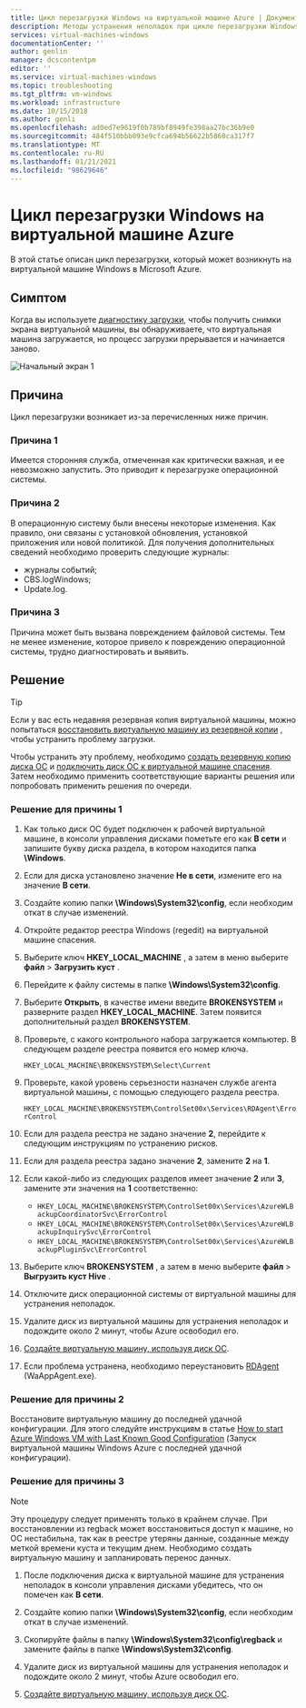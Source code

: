 ```yaml
---
title: Цикл перезагрузки Windows на виртуальной машине Azure | Документация Майкрософт
description: Методы устранения неполадок при цикле перезагрузки Windows | Документация Майкрософт
services: virtual-machines-windows
documentationCenter: ''
author: genlin
manager: dcscontentpm
editor: ''
ms.service: virtual-machines-windows
ms.topic: troubleshooting
ms.tgt_pltfrm: vm-windows
ms.workload: infrastructure
ms.date: 10/15/2018
ms.author: genli
ms.openlocfilehash: ad0ed7e9619f0b789bf8949fe398aa27bc36b9e0
ms.sourcegitcommit: 484f510bbb093e9cfca694b56622b5860ca317f7
ms.translationtype: MT
ms.contentlocale: ru-RU
ms.lasthandoff: 01/21/2021
ms.locfileid: "98629646"
---
```

# <a name="windows-reboot-loop-on-an-azure-vm"></a>Цикл перезагрузки Windows на виртуальной машине Azure
В этой статье описан цикл перезагрузки, который может возникнуть на виртуальной машине Windows в Microsoft Azure.

## <a name="symptom"></a>Симптом

Когда вы используете [диагностику загрузки](./boot-diagnostics.md), чтобы получить снимки экрана виртуальной машины, вы обнаруживаете, что виртуальная машина загружается, но процесс загрузки прерывается и начинается заново.

![Начальный экран 1](./media/troubleshoot-reboot-loop/start-screen-1.png)

## <a name="cause"></a>Причина

Цикл перезагрузки возникает из-за перечисленных ниже причин.

### <a name="cause-1"></a>Причина 1

Имеется сторонняя служба, отмеченная как критически важная, и ее невозможно запустить. Это приводит к перезагрузке операционной системы.

### <a name="cause-2"></a>Причина 2

В операционную систему были внесены некоторые изменения. Как правило, они связаны с установкой обновления, установкой приложения или новой политикой. Для получения дополнительных сведений необходимо проверить следующие журналы:

- журналы событий;
- CBS.logWindows;
- Update.log.

### <a name="cause-3"></a>Причина 3

Причина может быть вызвана повреждением файловой системы. Тем не менее изменение, которое привело к повреждению операционной системы, трудно диагностировать и выявить.

## <a name="solution"></a>Решение

> [!TIP]
> Если у вас есть недавняя резервная копия виртуальной машины, можно попытаться [восстановить виртуальную машину из резервной копии](../../backup/backup-azure-arm-restore-vms.md) , чтобы устранить проблему загрузки.

Чтобы устранить эту проблему, необходимо [создать резервную копию диска ОС](../windows/snapshot-copy-managed-disk.md) и [подключить диск ОС к виртуальной машине спасения](./troubleshoot-recovery-disks-portal-windows.md). Затем необходимо применить соответствующие варианты решения или попробовать применить решения по очереди.

### <a name="solution-for-cause-1"></a>Решение для причины 1

1. Как только диск ОС будет подключен к рабочей виртуальной машине, в консоли управления дисками пометьте его как **В сети** и запишите букву диска раздела, в котором находится папка **\Windows**.

2. Если для диска установлено значение **Не в сети**, измените его на значение **В сети**.

3. Создайте копию папки **\Windows\System32\config**, если необходим откат в случае изменений.

4. Откройте редактор реестра Windows (regedit) на виртуальной машине спасения.

5. Выберите ключ **HKEY_LOCAL_MACHINE** , а затем в меню выберите **файл**  >  **Загрузить куст** .

6. Перейдите к файлу системы в папке **\Windows\System32\config**.

7. Выберите **Открыть**, в качестве имени введите **BROKENSYSTEM** и разверните раздел **HKEY_LOCAL_MACHINE**. Затем появится дополнительный раздел **BROKENSYSTEM**.

8. Проверьте, с какого контрольного набора загружается компьютер. В следующем разделе реестра появится его номер ключа.

    `HKEY_LOCAL_MACHINE\BROKENSYSTEM\Select\Current`

9. Проверьте, какой уровень серьезности назначен службе агента виртуальной машины, с помощью следующего раздела реестра.

    `HKEY_LOCAL_MACHINE\BROKENSYSTEM\ControlSet00x\Services\RDAgent\ErrorControl`

10. Если для раздела реестра не задано значение **2**, перейдите к следующим инструкциям по устранению рисков.

11. Если для раздела реестра задано значение **2**, замените **2** на **1**.

12. Если какой-либо из следующих разделов имеет значение **2** или **3**, замените эти значения на **1** соответственно:

    - `HKEY_LOCAL_MACHINE\BROKENSYSTEM\ControlSet00x\Services\AzureWLBackupCoordinatorSvc\ErrorControl`
    - `HKEY_LOCAL_MACHINE\BROKENSYSTEM\ControlSet00x\Services\AzureWLBackupInquirySvc\ErrorControl`
    - `HKEY_LOCAL_MACHINE\BROKENSYSTEM\ControlSet00x\Services\AzureWLBackupPluginSvc\ErrorControl`

13. Выберите ключ **BROKENSYSTEM** , а затем в меню выберите **файл**  >  **Выгрузить куст Hive** .

14. Отключите диск операционной системы от виртуальной машины для устранения неполадок.

15. Удалите диск из виртуальной машины для устранения неполадок и подождите около 2 минут, чтобы Azure освободил его.

16. [Создайте виртуальную машину, используя диск ОС](../windows/create-vm-specialized.md).

17. Если проблема устранена, необходимо переустановить [RDAgent](/archive/blogs/mast/install-the-vm-agent-on-an-existing-azure-vm) (WaAppAgent.exe).

### <a name="solution-for-cause-2"></a>Решение для причины 2

Восстановите виртуальную машину до последней удачной конфигурации. Для этого следуйте инструкциям в статье [How to start Azure Windows VM with Last Known Good Configuration](https://support.microsoft.com/help/4016731/) (Запуск виртуальной машины Windows Azure с последней удачной конфигурации).

### <a name="solution-for-cause-3"></a>Решение для причины 3
>[!NOTE]
>Эту процедуру следует применять только в крайнем случае. При восстановлении из regback может восстановиться доступ к машине, но ОС нестабильна, так как в реестре утеряны данные, созданные между меткой времени куста и текущим днем. Необходимо создать виртуальную машину и запланировать перенос данных.

1. После подключения диска к виртуальной машине для устранения неполадок в консоли управления дисками убедитесь, что он помечен как **В сети**.

2. Создайте копию папки **\Windows\System32\config**, если необходим откат в случае изменений.

3. Скопируйте файлы в папку **\Windows\System32\config\regback** и замените файлы в папке **\Windows\System32\config**.

4. Удалите диск из виртуальной машины для устранения неполадок и подождите около 2 минут, чтобы Azure освободил его.

5. [Создайте виртуальную машину, используя диск ОС](../windows/create-vm-specialized.md).
